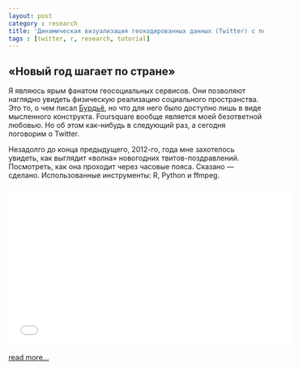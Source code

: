 ```yaml
---
layout: post
category : research
title: 'Динамическая визуализация геокодированных данных (Twitter) с помощью R'
tags : [twitter, r, research, tutorial]
---
```


## «Новый год шагает по стране»

Я являюсь ярым фанатом геосоциальных сервисов. Они позволяют наглядно увидеть физическую реализацию социального пространства. Это то, о чем писал [Бурдьё](http://ru.wikipedia.org/wiki/%D0%91%D1%83%D1%80%D0%B4%D1%8C%D1%91,_%D0%9F%D1%8C%D0%B5%D1%80), но что для него было доступно лишь в виде мысленного конструкта. Foursquare вообще является моей безответной любовью. Но об этом как-нибудь в следующий раз, а сегодня поговорим о Twitter.

Незадолго до конца предыдущего, 2012-го, года мне захотелось увидеть, как выглядит «волна» новогодних твитов-поздравлений. Посмотреть, как она проходит через часовые пояса. Сказано — сделано. Использованные инструменты: R, Python и ffmpeg.

<iframe width="560" height="315" src="//www.youtube.com/embed/zktB5F4dtiM" frameborder="0" allowfullscreen></iframe>

[read more...](http://habrahabr.ru/post/165305/)